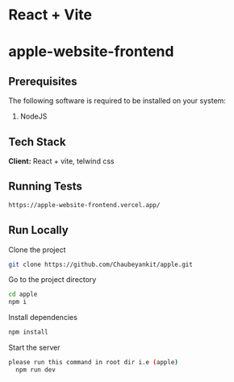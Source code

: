 # React + Vite

# apple-website-frontend

## Prerequisites
The following software is required to be installed on your system:
1. NodeJS

## Tech Stack

**Client:** React + vite, telwind css

## Running Tests
```bash
https://apple-website-frontend.vercel.app/
```

## Run Locally

Clone the project

```bash
git clone https://github.com/Chaubeyankit/apple.git
```

Go to the project directory

```bash
cd apple
npm i

```

Install dependencies

```bash
npm install
```

Start the server

```bash
please run this command in root dir i.e (apple)
  npm run dev
```



